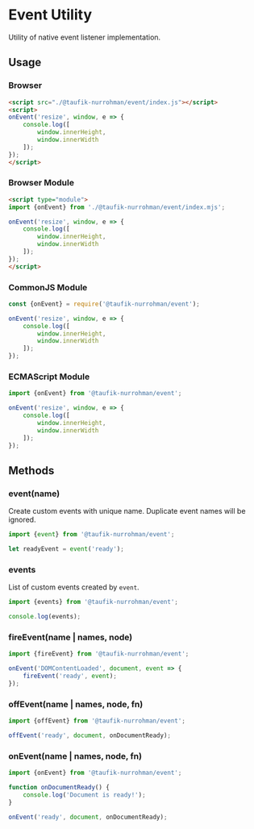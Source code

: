 Event Utility
=============

Utility of native event listener implementation.

Usage
-----

### Browser

~~~ html
<script src="./@taufik-nurrohman/event/index.js"></script>
<script>
onEvent('resize', window, e => {
    console.log([
        window.innerHeight,
        window.innerWidth
    ]);
});
</script>
~~~

### Browser Module

~~~ html
<script type="module">
import {onEvent} from './@taufik-nurrohman/event/index.mjs';

onEvent('resize', window, e => {
    console.log([
        window.innerHeight,
        window.innerWidth
    ]);
});
</script>
~~~

### CommonJS Module

~~~ js
const {onEvent} = require('@taufik-nurrohman/event');

onEvent('resize', window, e => {
    console.log([
        window.innerHeight,
        window.innerWidth
    ]);
});
~~~

### ECMAScript Module

~~~ js
import {onEvent} from '@taufik-nurrohman/event';

onEvent('resize', window, e => {
    console.log([
        window.innerHeight,
        window.innerWidth
    ]);
});
~~~

Methods
-------

### event(name)

Create custom events with unique name. Duplicate event names will be ignored.

~~~ js
import {event} from '@taufik-nurrohman/event';

let readyEvent = event('ready');
~~~

### events

List of custom events created by `event`.

~~~ js
import {events} from '@taufik-nurrohman/event';

console.log(events);
~~~

### fireEvent(name | names, node)

~~~ js
import {fireEvent} from '@taufik-nurrohman/event';

onEvent('DOMContentLoaded', document, event => {
    fireEvent('ready', event);
});
~~~

### offEvent(name | names, node, fn)

~~~ js
import {offEvent} from '@taufik-nurrohman/event';

offEvent('ready', document, onDocumentReady);
~~~

### onEvent(name | names, node, fn)

~~~ js
import {onEvent} from '@taufik-nurrohman/event';

function onDocumentReady() {
    console.log('Document is ready!');
}

onEvent('ready', document, onDocumentReady);
~~~
